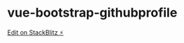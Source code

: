 # vue-bootstrap-githubprofile

[Edit on StackBlitz ⚡️](https://stackblitz.com/edit/vue-bootstrap-githubprofile)